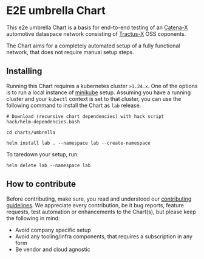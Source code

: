 # E2E umbrella Chart

This e2e umbrella Chart is a basis for end-to-end testing of an [Catena-X](https://catena-x.net/en/) automotive dataspace network
consisting of [Tractus-X](https://projects.eclipse.org/projects/automotive.tractusx) OSS coponents.

The Chart aims for a completely automated setup of a fully functional network, that does not require manual setup steps.

## Installing

Running this Chart requires a kubernetes cluster `>1.24.x`. One of the options is to run a local instance of [minikube](https://minikube.sigs.k8s.io/docs/start/) setup.
Assuming you have a running cluster and your `kubectl` context is set to that cluster, you can use the following command to install
the Chart as `lab` release.

```shell
# Download (recursive chart dependencies) with hack script
hack/helm-dependencies.bash

cd charts/umbrella

helm install lab . --namespace lab --create-namespace
```

To taredown your setup, run:

```shell
helm delete lab --namespace lab
```

## How to contribute

Before contributing, make sure, you read and understood our [contributing guidelines](./CONTRIBUTING.md).
We appreciate every contribution, be it bug reports, feature requests, test automation or enhancements to the Chart(s),
but please keep the following in mind:

- Avoid company specific setup
- Avoid any tooling/infra components, that requires a subscription in any form
- Be vendor and cloud agnostic
